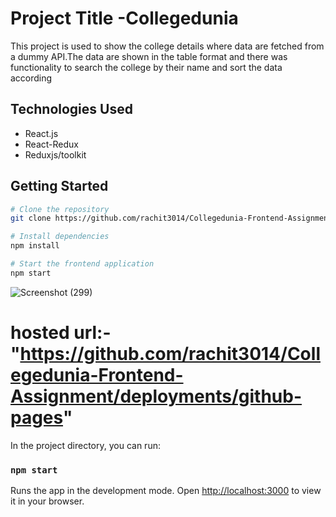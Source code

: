 # Project Title -Collegedunia 
 This project is used to show the  college details where data are fetched from a dummy API.The data are shown in the table format and there was functionality to search the college by their  name and sort the data according 

## Technologies Used

- React.js
- React-Redux
- Reduxjs/toolkit
  

## Getting Started
```bash
# Clone the repository
git clone https://github.com/rachit3014/Collegedunia-Frontend-Assignment.git

# Install dependencies
npm install

# Start the frontend application
npm start
```

![Screenshot (299)](https://github.com/rachit3014/Collegedunia-Frontend-Assignment/assets/84663169/45fa2ea1-4a42-48f1-ba12-c532d66ed143)


# hosted url:- "https://github.com/rachit3014/Collegedunia-Frontend-Assignment/deployments/github-pages"


In the project directory, you can run:

### `npm start`

Runs the app in the development mode.
Open [http://localhost:3000](http://localhost:3000) to view it in your browser.
